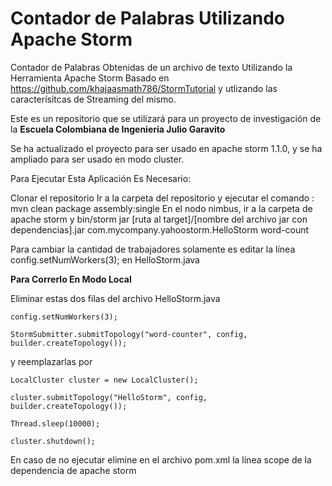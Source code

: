 Contador de Palabras Utilizando Apache Storm
================

Contador de Palabras Obtenidas de un archivo de texto Utilizando la Herramienta Apache Storm Basado en https://github.com/khajaasmath786/StormTutorial y utlizando las caracterísitcas de Streaming del mismo.

Este es un repositorio que se utilizará para un proyecto de investigación de la **Escuela Colombiana de Ingeniería Julio Garavito**

Se ha actualizado el proyecto para ser usado en apache storm 1.1.0, y se ha ampliado para ser usado en modo cluster.

Para Ejecutar Esta Aplicación Es Necesario:

Clonar el repositorio Ir a la carpeta del repositorio y ejecutar el comando : mvn clean package assembly:single En el nodo nimbus, ir a la carpeta de apache storm y bin/storm jar [ruta al target]/[nombre del archivo jar con dependencias].jar com.mycompany.yahoostorm.HelloStorm word-count

Para cambiar la cantidad de trabajadores solamente es editar la línea config.setNumWorkers(3); en HelloStorm.java

**Para Correrlo En Modo Local**

Eliminar estas dos filas del archivo HelloStorm.java
    
    config.setNumWorkers(3);
    
    StormSubmitter.submitTopology("word-counter", config, builder.createTopology());
    
y reemplazarlas por

    LocalCluster cluster = new LocalCluster();
    
    cluster.submitTopology("HelloStorm", config, builder.createTopology());
    
    Thread.sleep(10000);
    
    cluster.shutdown();
 
En caso de no ejecutar elimine en el archivo pom.xml la línea
   scope
de la dependencia de apache storm
